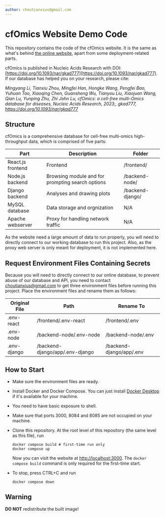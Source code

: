 ```yaml
---
author: choutianxius@gmail.com
---
```


# cfOmics Website Demo Code

This repository contains the code of the cfOmics website. It is the same as what's behind [the online website](https://cfomics.ncrnalab.org), apart from some deployment-related parts.

cfOmics is published in Nucleic Acids Research with DOI: [https://doi.org/10.1093/nar/gkad777](https://doi.org/10.1093/nar/gkad777). If our database has helped you on your research, please cite:

*Mingyang Li, Tianxiu Zhou, Mingfei Han, Hongke Wang, Pengfei Bao, Yuhuan Tao, Xiaoqing Chen, Guansheng Wu, Tianyou Liu, Xiaojuan Wang, Qian Lu, Yunping Zhu, Zhi John Lu, cfOmics: a cell-free multi-Omics database for diseases, Nucleic Acids Research, 2023;, gkad777, https://doi.org/10.1093/nar/gkad777*

## Structure

cfOmics is a comprehensive database for cell-free multi-omics high-throughput data, which is comprised of five parts:

| Part              | Description                                      | Folder           |
| ----------------- | ------------------------------------------------ | ---------------- |
| React.js frontend | Frontend                                         | /frontend/       |
| Node.js backend   | Browsing module and for prompting search options | /backend-node/   |
| Django backend    | Analyses and drawing plots                       | /backend-django/ |
| MySQL database    | Data storage and orgnization                     | N/A              |
| Apache webserver  | Proxy for handling network traffic               | N/A              |

As the website need a large amount of data to run properly, you will need to directly connect to our working database to run this project. Also, as the proxy web server is only meant for deployment, it is not implemented here.

## Request Environment Files Containing Secrets

Because you will need to directly connect to our online database, to prevent abuse of our database and API, you need to contact [choutianxius@gmail.com](mailto:choutianxius@gmail.com) to get three environment files before running this project. Place the environment files and rename them as follows:

| Original File | Path                            | Rename To                |
| ------------- | ------------------------------- | ------------------------ |
| .env-react    | /frontend/.env-react            | /frontend/.env           |
| .env-node     | /backend-node/.env-node         | /backend-node/.env       |
| .env-django   | /backend-django/app/.env-django | /backend-django/app/.env |

## How to Start

- Make sure the environment files are ready.

- Install Docker and Docker Compose. You can just install [Docker Desktop](https://www.docker.com/products/docker-desktop/) if it's available for your machine.
- You need to have basic exposure to shell.
- Make sure that ports 3000, 8084 and 8085 are not occupied on your machine.

- Clone this repository. At the root level of this repository (the same level as this file), run

  ~~~shell
  docker compose build # first-time run only
  docker compose up
  ~~~

  Now you can visit the website at [http://localhost:3000](http://localhost:3000). The `docker compose build` command is only required for the first-time start.

- To stop, press CTRL+C and run

  ~~~shell
  docker compose down
  ~~~


## Warning

**DO NOT** redistribute the built image!



